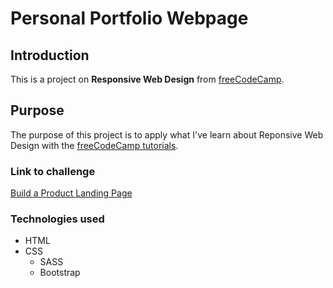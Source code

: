 # Personal Portfolio Webpage

## Introduction

This is a project on **Responsive Web Design** from [freeCodeCamp](https://www.freecodecamp.org/).

## Purpose

The purpose of this project is to apply what I've learn about Reponsive Web Design with the [freeCodeCamp tutorials](https://www.freecodecamp.org/learn/responsive-web-design).

### Link to challenge

[Build a Product Landing Page](https://www.freecodecamp.org/learn/responsive-web-design/responsive-web-design-projects/build-a-personal-portfolio-webpage)

### Technologies used

- HTML
- CSS
  - SASS
  - Bootstrap
